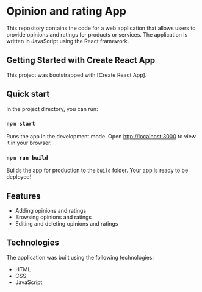 # Opinion and rating App

This repository contains the code for a web application that allows users to provide opinions and ratings for products or services. The application is written in JavaScript using the React framework.

## Getting Started with Create React App

This project was bootstrapped with [Create React App].

## Quick start

In the project directory, you can run:

### `npm start`

Runs the app in the development mode.
Open [http://localhost:3000](http://localhost:3000) to view it in your browser.

### `npm run build`

Builds the app for production to the `build` folder.
Your app is ready to be deployed!

## Features

-   Adding opinions and ratings
-   Browsing opinions and ratings
-   Editing and deleting opinions and ratings

## Technologies

The application was built using the following technologies:

-   HTML
-   CSS
-   JavaScript

